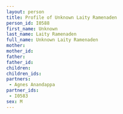 ```yaml
---
layout: person
title: Profile of Unknown Laity Ramenaden
person_id: I0588
first_name: Unknown
last_name: Laity Ramenaden
full_name: Unknown Laity Ramenaden
mother: 
mother_id: 
father: 
father_id: 
children:
children_ids:
partners:
 - Agnes Anandappa
partner_ids:
 - I0583
sex: M
---
```


